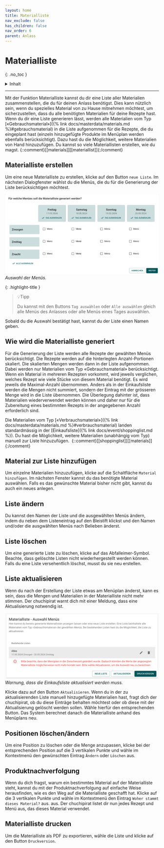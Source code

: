 ```yaml
---
layout: home
title: Materialliste
nav_exclude: false
has_children: false
nav_order: 6
parent: Anlass
---
```

# Materialliste
{: .no_toc }

<details markdown="block">
  <summary>
    Inhalt
  </summary>
  {: .text-delta }
- TOC
{:toc}
</details>

---
Mit der Funktion Materialliste kannst du dir eine Liste aller Materialien zusammenstellen, die du für deinen Anlass benötigst. Dies kann nützlich sein, wenn du spezielles Material von zu Hause mitnehmen möchtest, um sicherzustellen, dass du alle benötigten Materialien für deine Rezepte hast.
Wenn du dir eine Liste generieren lässt, werden alle Materialien vom Typ [«Gebrauchsmaterial»]({% link docs/masterdata/materials.md %}#gebrauchsmaterial) in die Liste aufgenommen für die Rezepte, die du eingeplant hast (einzeln hinzugefügte Produkte im Menüplan werden ebenfalls berücksichtigt). Dazu hast du die Möglichkeit, weitere Materialien von Hand hinzuzufügen.
Du kannst so viele Materiallisten erstellen, wie du magst.
{::comment}[[materials]][[materiallist]]{:/comment}
## Materialliste erstellen
Um eine neue Materialliste zu erstellen, klicke auf den Button `neue Liste`. Im nächsten Dialogfenster wählst du die Menüs, die du für die Generierung der Liste berücksichtigen möchtest.


![Menüauswahl für die Erstellung einer Materialliste](https://github.com/chuchipirat/chuchipirat.github.io/blob/main/docs/event/_images/materialList_choose_menue.png?raw=true)
_Auswahl der Menüs._

{: .highlight-title }
> 💡Tipp
> 
> Du kannst mit den Buttons `Tag auswählen` oder `Alle auswählen` gleich alle Menüs des Anlasses oder alle Menüs eines Tages auswählen. 

Sobald du die Auswahl bestätigt hast, kannst du der Liste einen Namen geben.
## Wie wird die Materialliste generiert

Für die Generierung der Liste werden alle Rezepte der gewählten Menüs berücksichtigt. Die Rezepte werden auf die hinterlegten Anzahl-Portionen skaliert. Die skalierten Mengen werden dann in der Liste aufgenommen. Dabei werden nur Materialien vom Typ «Gebrauchsmaterial» berücksichtigt. Wenn ein Material in mehreren Rezepten vorkommt, wird jeweils verglichen, welches Rezept wie viele Stücke von diesem Material benötigt. Es wird jeweils die Maximal-Anzahl übernommen. Anders als in der Einkaufsliste werden die Mengen nicht summiert, sondern der Eintrag mit der grösseren Menge wird in die Liste übernommen. Die Überlegung dahinter ist, dass Materialien wiederverwendet werden können und daher nur für die Zubereitung eines bestimmten Rezepts in der angegebenen Anzahl erforderlich sind. 

Die Materialien vom Typ [«Verbrauchsmaterial»]({% link docs/masterdata/materials.md %}#verbrauchsmaterial) landen standardmässig in der [Einkaufsliste]({% link docs/event/shoppinglist.md %}). Du hast die Möglichkeit, weitere Materialien (unabhängig vom Typ) manuell zur Liste hinzuzufügen. 
  {::comment}[[shoppinglist]][[materials]]{:/comment}
## Material zur Liste hinzufügen

Um einzelne Materialien hinzuzufügen, klicke auf die Schaltfläche `Material hinzufügen`. Im nächsten Fenster kannst du das benötigte Material auswählen. Falls es das gewünschte Material bisher nicht gibt, kannst du auch ein neues anlegen.

## Liste ändern
Du kannst den Namen der Liste und die ausgewählten Menüs ändern, indem du neben dem Listeneintrag auf den Bleistift klickst und den Namen und/oder die ausgwählten Menüs nach Belieben änderst.
## Liste löschen
Um eine generierte Liste zu löschen, klicke auf das Abfalleimer-Symbol. Beachte, dass gelöschte Listen nicht wiederhergestellt werden können. Falls du eine Liste versehentlich löschst, musst du sie neu erstellen.

## Liste aktualisieren  

Wenn du nach der Erstellung der Liste etwas am Menüplan änderst, kann es sein, dass die Mengen und Materialien in der Materialliste nicht mehr stimmen. Der chuchipirat warnt dich mit einer Meldung, dass eine Aktualisierung notwendig ist.


![Warnung, dass Materialliste aktualisiert werden muss. ](https://github.com/chuchipirat/chuchipirat.github.io/blob/main/docs/event/_images/materialList_refresh_needed.png?raw=true)
_Warnung, dass die Einkaufsliste aktualisiert werden muss._

Klicke dazu auf den Button `Aktualisieren`. Wenn du in der zu aktualisierenden Liste manuell hinzugefügte Materialien hast, fragt dich der chuchipirat, ob du diese Einträge behalten möchtest oder ob diese mit der Aktualisierung gelöscht werden sollen. Wähle hierfür den entsprechenden Button. Das System berechnet danach die Materialliste anhand des Menüplans neu.

## Positionen löschen/ändern  

Um eine Position zu löschen oder die Menge anzupassen, klicke bei der entsprechenden Position auf die 3 vertikalen Punkte und wähle im Kontextmenü den gewünschten Eintrag `Ändern` oder `Löschen` aus.

## Produktnachverfolgung

Wenn du dich fragst, warum ein bestimmtes Material auf der Materialliste steht, kannst du mit der Produktnachverfolgung auf einfache Weise herausfinden, wie es den Weg auf die Materialliste geschafft hat. Klicke auf die 3 vertikalen Punkte und wähle im Kontextmenü den Eintrag `Woher stammt dieses Material?` aus. aus. Der chuchipirat listet dir nun jedes Rezept und Menü aus, das dieses Material verwendet.

## Materialliste drucken

Um die Materialliste als PDF zu exportieren, wähle die Liste und klicke auf den Button `Druckversion`.